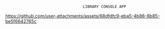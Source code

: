                                       LIBRARY CONSOLE APP
https://github.com/user-attachments/assets/68dfdfc9-eba5-4b86-8b85-be5f6642765c
